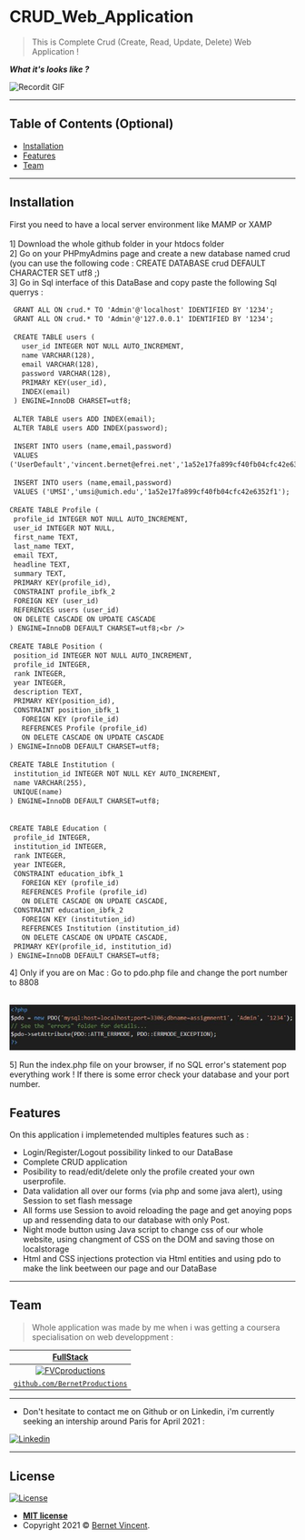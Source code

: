 # CRUD_Web_Application


> This is Complete Crud (Create, Read, Update, Delete) Web Application !

***What it's looks like ?***

![Recordit GIF](Screenshot_ReadMe/Presentation2.gif)

---

## Table of Contents (Optional)

- [Installation](#installation)
- [Features](#features)
- [Team](#team)

---

## Installation

First you need to have a local server environment like MAMP or XAMP <br /><br />
1] Download the whole github folder in your htdocs folder <br />
2] Go on your PHPmyAdmins page and create a new database named crud <br />
(you can use the following code : CREATE DATABASE crud DEFAULT CHARACTER SET utf8 ;) <br />
3] Go in Sql interface of this DataBase and copy paste the following Sql querrys : <br />

 ```
  GRANT ALL ON crud.* TO 'Admin'@'localhost' IDENTIFIED BY '1234';
  GRANT ALL ON crud.* TO 'Admin'@'127.0.0.1' IDENTIFIED BY '1234';

  CREATE TABLE users (
    user_id INTEGER NOT NULL AUTO_INCREMENT,
    name VARCHAR(128),
    email VARCHAR(128),
    password VARCHAR(128),
    PRIMARY KEY(user_id),
    INDEX(email)
  ) ENGINE=InnoDB CHARSET=utf8;

  ALTER TABLE users ADD INDEX(email);
  ALTER TABLE users ADD INDEX(password);
  
  INSERT INTO users (name,email,password) 
  VALUES ('UserDefault','vincent.bernet@efrei.net','1a52e17fa899cf40fb04cfc42e6352f1');

  INSERT INTO users (name,email,password) 
  VALUES ('UMSI','umsi@umich.edu','1a52e17fa899cf40fb04cfc42e6352f1');
  
CREATE TABLE Profile (
  profile_id INTEGER NOT NULL AUTO_INCREMENT,
  user_id INTEGER NOT NULL,
  first_name TEXT,
  last_name TEXT,
  email TEXT,
  headline TEXT,
  summary TEXT,
  PRIMARY KEY(profile_id),
  CONSTRAINT profile_ibfk_2
  FOREIGN KEY (user_id)
  REFERENCES users (user_id)
  ON DELETE CASCADE ON UPDATE CASCADE
) ENGINE=InnoDB DEFAULT CHARSET=utf8;<br />

CREATE TABLE Position (
  position_id INTEGER NOT NULL AUTO_INCREMENT,
  profile_id INTEGER,
  rank INTEGER,
  year INTEGER,
  description TEXT,
  PRIMARY KEY(position_id),
  CONSTRAINT position_ibfk_1
    FOREIGN KEY (profile_id)
    REFERENCES Profile (profile_id)
    ON DELETE CASCADE ON UPDATE CASCADE
) ENGINE=InnoDB DEFAULT CHARSET=utf8;

CREATE TABLE Institution (
  institution_id INTEGER NOT NULL KEY AUTO_INCREMENT,
  name VARCHAR(255),
  UNIQUE(name)
) ENGINE=InnoDB DEFAULT CHARSET=utf8;


CREATE TABLE Education (
  profile_id INTEGER,
  institution_id INTEGER,
  rank INTEGER,
  year INTEGER,
  CONSTRAINT education_ibfk_1
    FOREIGN KEY (profile_id)
    REFERENCES Profile (profile_id)
    ON DELETE CASCADE ON UPDATE CASCADE,
  CONSTRAINT education_ibfk_2
    FOREIGN KEY (institution_id)
    REFERENCES Institution (institution_id)
    ON DELETE CASCADE ON UPDATE CASCADE,
  PRIMARY KEY(profile_id, institution_id)
) ENGINE=InnoDB DEFAULT CHARSET=utf8;

```

4] Only if you are on Mac : Go to pdo.php file and change the port number to 8808 <br/>

&nbsp;&nbsp;&nbsp; ![Pdo.php](Screenshot_ReadMe/Pdo.JPG)

5] Run the index.php file on your browser, if no SQL error's statement pop everything work !
If there is some error check your database and your port number.

## Features
On this application i implemetended multiples features such as :
 - Login/Register/Logout possibility linked to our DataBase
 - Complete CRUD application
 - Posibility to read/edit/delete only the profile created your own userprofile. 
 - Data validation all over our forms (via php and some java alert), using Session to set flash message
 - All forms use Session to avoid reloading the page and get anoying pops up and ressending data to our database with only Post.
 - Night mode button using Java script to change css of our whole website, using changment of CSS on the DOM and saving those on localstorage
 - Html and CSS injections protection via Html entities and using pdo to make the link beetween our page and our DataBase


---
## Team

> Whole application was made by me when i was getting a coursera specialisation on web developpment :

 <a href="https://github.com/VincentBernet.com" target="_blank">**FullStack**</a> |
|:---:|
| [![FVCproductions](https://avatars3.githubusercontent.com/u/54962581?s=300)](https://github.com/VincentBernet.com)    |
| <a href="https://github.com/VincentBernet.com" target="_blank">`github.com/BernetProductions`</a> |



---


- Don't hesitate to contact me on Github or on Linkedin, i'm currently seeking an intership around Paris for April 2021 :

[![Linkedin](https://thelinkedinman.com/wp-content/uploads/2016/02/View-my-LinkedIn-profile-image-3-300x140.png)](https://www.linkedin.com/in/vincent-bernet-028a64193/)


---

## License

[![License](http://img.shields.io/:license-mit-blue.svg?style=flat-square)](http://badges.mit-license.org)

- **[MIT license](http://opensource.org/licenses/mit-license.php)**
- Copyright 2021 © <a href="https://www.linkedin.com/in/vincent-bernet-028a64193/" target="_blank">Bernet Vincent</a>.

